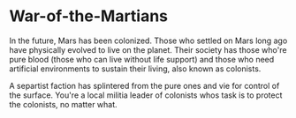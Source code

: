 # War-of-the-Martians
In the future, Mars has been colonized. Those who settled on Mars long ago have physically evolved to live on the planet. Their society has those who're pure blood (those who can live without life support) and those who need artificial environments to sustain their living, also known as colonists.

A separtist faction has splintered from the pure ones and vie for control of the surface. You're a local militia leader of colonists whos task is to protect the colonists, no matter what.
